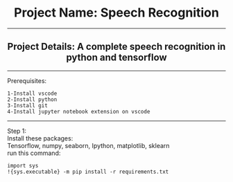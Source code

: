 <h1 align="center">Project Name: Speech Recognition</h1>
<hr>
<h2 align="center">Project Details: A complete speech recognition in python and tensorflow</h2>  
<hr>

Prerequisites:
```
1-Install vscode
2-Install python
3-Install git
4-Install jupyter notebook extension on vscode
```
<hr>

Step 1: <br>
Install these packages: <br>
Tensorflow, numpy, seaborn, Ipython, matplotlib, sklearn <br>
run this command:
```
import sys
!{sys.executable} -m pip install -r requirements.txt
```


